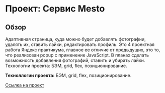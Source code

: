 # Проект: Сервис Mesto

## Обзор
Адаптивная страница, куда можно будет добавлять фотографии, удалять их, ставить лайки, редактировать профиль.
Это 4 проектная работа Яндекс практикума, главное ее отличие от предыдущих, это то, что реализован popup с применение JavaScript. В планах сделать возможность добавления фотографий, ставить и убирать лайки.
Технологии проекта: БЭМ, grid, flex, позиционирование.


**Техноллогии проекта:**
БЭМ, grid, flex, позиционирование.


[Ссылка на проект](https://grinmas.github.io/mesto/)

